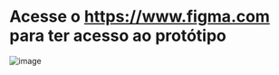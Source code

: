 # Acesse o https://www.figma.com para ter acesso ao protótipo
![image](https://github.com/user-attachments/assets/52496def-6ffe-4f3d-945c-4a6555e76a8c)
